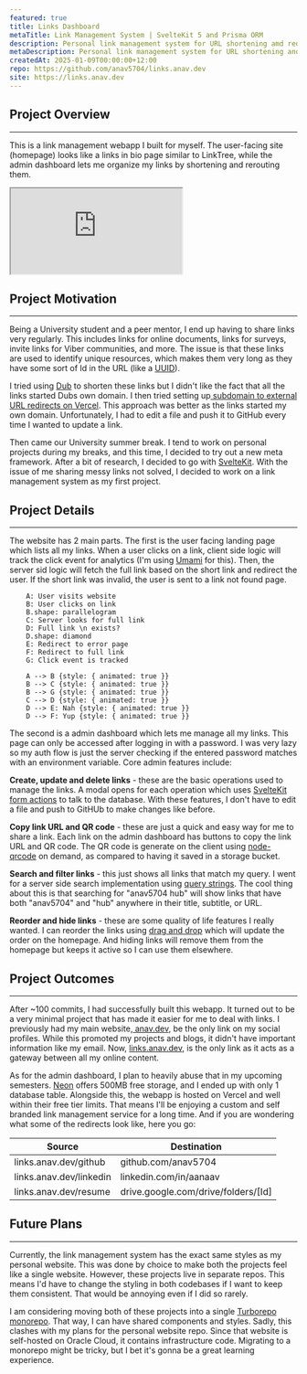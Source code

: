 ```yaml
---
featured: true 
title: Links Dashboard
metaTitle: Link Management System | SvelteKit 5 and Prisma ORM
description: Personal link management system for URL shortening amd redirecting.
metaDescription: Personal link management system for URL shortening and redirecting, built with SvelteKit 5 and Prism ORM.
createdAt: 2025-01-09T00:00:00+12:00
repo: https://github.com/anav5704/links.anav.dev
site: https://links.anav.dev
---
```


## Project Overview

---

This is a link management webapp I built for myself. The user-facing site (homepage) looks like a links in bio page similar to LinkTree, while the admin dashboard lets me organize my links by shortening and rerouting them.

<iframe allowfullscreen src="https://www.youtube.com/embed/pXo4qvzqR3k"></iframe>

## Project Motivation

---

Being a University student and a peer mentor, I end up having to share links very regularly. This includes links for online documents, links for surveys, invite links for Viber communities, and more. The issue is that these links are used to identify unique resources, which makes them very long as they have some sort of Id in the URL (like a [UUID](https://en.wikipedia.org/wiki/Universally_unique_identifier)). 

I tried using [Dub](https://dub.co) to shorten these links but I didn't like the fact that all the  links started Dubs own domain. I then tried setting up[ subdomain to external URL redirects on Vercel](http://anav.dev/blogs/how-to-setup-subdomain-to-external-url-redirects-on-vercel). This approach was better as the links started my own domain. Unfortunately, I had to edit a file and push it to GitHub every time I wanted to update a link.

Then came our University summer break. I tend to work on personal projects during my breaks, and this time, I decided to try out a new meta framework. After a bit of research, I decided to go with [SvelteKit](https://svelte.dev). With the issue of me sharing messy links not solved, I decided to work on a link management system as my first project.

## Project Details

---

The website has 2 main parts. The first is the user facing landing page which lists all my links. When a user clicks on a link, client side logic will track the click event for analytics (I'm using [Umami](https://umami.is) for this). Then, the server sid logic will fetch the full link based on the short link and redirect the user. If the short link was invalid, the user is sent to a link not found page.

```d2
    A: User visits website
    B: User clicks on link
    B.shape: parallelogram
    C: Server looks for full link
    D: Full link \n exists?
    D.shape: diamond
    E: Redirect to error page
    F: Redirect to full link
    G: Click event is tracked
    
    A --> B {style: { animated: true }}
    B --> C {style: { animated: true }}
    B --> G {style: { animated: true }}
    C --> D {style: { animated: true }}
    D --> E: Nah {style: { animated: true }}
    D --> F: Yup {style: { animated: true }}
```
 The second is a admin dashboard which lets me manage all my links. This page can  only be accessed after logging in with a password. I was very lazy so my auth flow is just the server checking if the entered password matches with an environment variable. Core admin features include:

 **Create, update and delete links** - these are the basic operations used to manage the links. A modal opens for each operation which uses [SvelteKit form actions](https://svelte.dev/docs/kit/form-actions) to talk to the database. With these features, I don't have to edit a file and push to GitHUb to make changes like before.

**Copy link URL and QR code** - these are just a quick and easy way for me to share a link. Each link on the admin dashboard has buttons to copy the link URL and QR code. The QR code is generate on the client using [node-qrcode](https://github.com/soldair/node-qrcode) on demand, as compared to having it saved in a storage bucket.

 **Search and filter links** - this just shows all links that match my query. I went for a server side search implementation using [query strings](https://en.wikipedia.org/wiki/Query_string). The cool thing about this is that searching for "anav5704 hub" will show links that have both "anav5704" and "hub" anywhere in their title, subtitle, or URL.

 **Reorder and hide links** - these are some quality of life features I really wanted. I can reorder the links using [drag and drop](https://www.npmjs.com/package/svelte-dnd-action) which will update the order on the homepage. And hiding links will remove them from the homepage but keeps it active so I can use them elsewhere.


## Project Outcomes

---

After ~100 commits, I had successfully built this webapp. It turned out to be a very minimal project that has made it easier for me to deal with links. I previously had my main website,[ anav.dev](https://anav.dev), be the only link on my social profiles. While this  promoted my projects and blogs, it didn't have important information like my email. Now, [links.anav.dev](https://links.anav.dev), is the only link as it acts as a gateway between all my online content. 
 

 As for the admin dashboard, I plan to heavily abuse that in my upcoming semesters. [Neon](https://neon.tech/pricing) offers 500MB free storage, and I ended up with only 1 database table. Alongside this, the webapp is hosted on Vercel and well within their free tier limits. That means I'll be enjoying a custom and self branded link management service for a long time. And if you are wondering what some of the redirects look like, here you go:

| Source | Destination |
|--------|-------------|
| links.anav.dev/github | github.com/anav5704 |
| links.anav.dev/linkedin | linkedin.com/in/aanaav |
| links.anav.dev/resume | drive.google.com/drive/folders/[Id] |


## Future Plans

---

Currently, the link management system has the exact same styles as my personal website. This was done by choice to make both the projects feel like a single website. However, these projects live in separate repos. This means I'd have to change the styling in both codebases if I want to keep them consistent. That would be annoying even if I did so rarely.

I am considering moving both of these projects into a single [Turborepo monorepo](https://turbo.build/repo/docs). That way, I can have shared components and styles. Sadly, this clashes with my plans for the personal website repo. Since that website is self-hosted on Oracle Cloud, it contains infrastructure code. Migrating to a monorepo might be tricky, but I bet it's gonna be a great learning experience.
